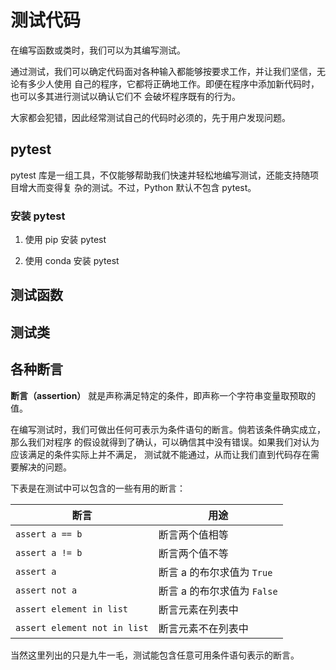 # 测试代码

在编写函数或类时，我们可以为其编写测试。

通过测试，我们可以确定代码面对各种输入都能够按要求工作，并让我们坚信，无论有多少人使用
自己的程序，它都将正确地工作。即便在程序中添加新代码时，也可以多其进行测试以确认它们不
会破坏程序既有的行为。

大家都会犯错，因此经常测试自己的代码时必须的，先于用户发现问题。

## pytest

pytest 库是一组工具，不仅能够帮助我们快速并轻松地编写测试，还能支持随项目增大而变得复
杂的测试。不过，Python 默认不包含 pytest。

### 安装 pytest

1. 使用 pip 安装 pytest

2. 使用 conda 安装 pytest


## 测试函数


## 测试类


## 各种断言

**断言（assertion）** 就是声称满足特定的条件，即声称一个字符串变量取预取的值。

在编写测试时，我们可做出任何可表示为条件语句的断言。倘若该条件确实成立，那么我们对程序
的假设就得到了确认，可以确信其中没有错误。如果我们对认为应该满足的条件实际上并不满足，
测试就不能通过，从而让我们直到代码存在需要解决的问题。

下表是在测试中可以包含的一些有用的断言：

| 断言                         | 用途 |
| ---------------------------- | ------------------------ |
| `assert a == b`              | 断言两个值相等             |
| `assert a != b`              | 断言两个值不等             |
| `assert a`                   | 断言 a 的布尔求值为 `True` |
| `assert not a`               | 断言 a 的布尔求值为 `False` |
| `assert element in list`     | 断言元素在列表中            |
| `assert element not in list` | 断言元素不在列表中          |

当然这里列出的只是九牛一毛，测试能包含任意可用条件语句表示的断言。


